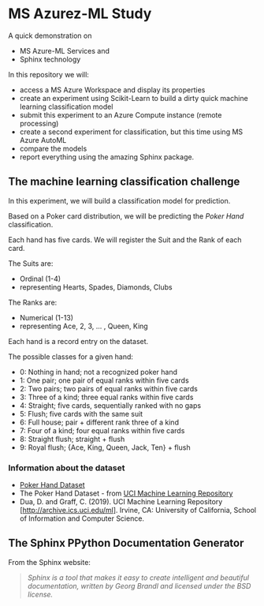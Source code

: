 # MS Azurez-ML Study

A quick demonstration on

- MS Azure-ML Services and
- Sphinx technology

In this repository we will:

- access a MS Azure Workspace and display its properties
- create an experiment using Scikit-Learn to build a dirty quick machine learning classification model
- submit this experiment to an Azure Compute instance (remote processing)
- create a second experiment for classification, but this time using MS Azure AutoML
- compare the models
- report everything using the amazing Sphinx package.


## The machine learning classification challenge

In this experiment, we will build a classification model for prediction.

Based on a Poker card distribution, we will be predicting the *Poker Hand* classification.

Each hand has five cards. We will register the Suit and the Rank of each card.

The Suits are:

- Ordinal (1-4)
- representing Hearts, Spades, Diamonds, Clubs

The Ranks are:

- Numerical (1-13)
- representing Ace, 2, 3, ... , Queen, King


Each hand is a record entry on the dataset.

The possible classes for a given hand:

- 0: Nothing in hand; not a recognized poker hand
- 1: One pair; one pair of equal ranks within five cards
- 2: Two pairs; two pairs of equal ranks within five cards
- 3: Three of a kind; three equal ranks within five cards
- 4: Straight; five cards, sequentially ranked with no gaps
- 5: Flush; five cards with the same suit
- 6: Full house; pair + different rank three of a kind
- 7: Four of a kind; four equal ranks within five cards
- 8: Straight flush; straight + flush
- 9: Royal flush; {Ace, King, Queen, Jack, Ten} + flush


### Information about the dataset

- [Poker Hand Dataset](https://archive.ics.uci.edu/ml/datasets/Poker+Hand)
- The Poker Hand Dataset - from [UCI Machine Learning Repository](https://archive.ics.uci.edu/ml/index.php)
- Dua, D. and Graff, C. (2019). UCI Machine Learning Repository [http://archive.ics.uci.edu/ml]. Irvine, CA: University of California, School of Information and Computer Science.


## The Sphinx PPython Documentation Generator

From the Sphinx website:

> *Sphinx is a tool that makes it easy to create intelligent and beautiful documentation, written by Georg Brandl and licensed under the BSD license.*
